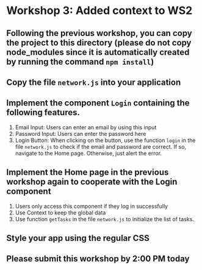 # Workshop 3: Added context to WS2
## Following the previous workshop, you can copy the project to this directory (please do not copy node_modules since it is automatically created by running the command `npm install`)
## Copy the file `network.js` into your application
## Implement the component `Login` containing the following features.
1. Email Input: Users can enter an email by using this input
2. Password Input: Users can enter the password here
3. Login Button: When clicking on the button, use the function `login` in the file `network.js` to check if the email and password are correct. If so, navigate to the Home page. Otherwise, just alert the error.
## Implement the Home page in the previous workshop again to cooperate with the Login component
1. Users only access this component if they log in successfully
2. Use Context to keep the global data
3. Use function `getTasks` in the file `network.js` to initialize the list of tasks.
## Style your app using the regular CSS
## Please submit this workshop by 2:00 PM today
